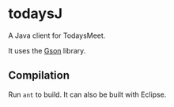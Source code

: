 # todaysJ
A Java client for TodaysMeet. 

It uses the [Gson](https://github.com/google/gson/) library.
## Compilation
Run `ant` to build. It can also be built with Eclipse.
